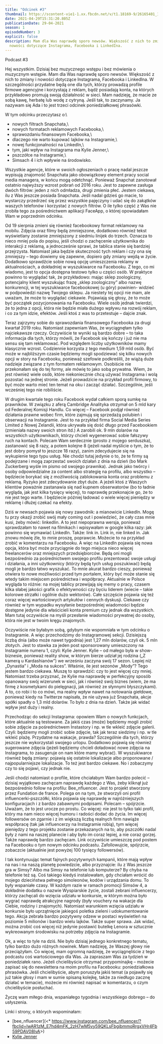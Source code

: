```yaml
---
title: "Odcinek #3"
thumbnail: https://scontent-vie1-1.xx.fbcdn.net/v/t1.18169-9/26165401_1726956713994050_2284666806199854660_n.jpg?_nc_cat=111&ccb=1-3&_nc_sid=174925&_nc_ohc=OBGk3DXZcjQAX966pW3&_nc_ht=scontent-vie1-1.xx&oh=fda024e193e8e5ab96488d1d50d7656b&oe=60B19355
date: 2021-04-29T15:31:20.805Z
publicationDate: 29-04-2021
season: 1
episodeNumber: 3
explicit: false
description: Mam dla Was naprawdę sporo newsów. Większość z nich to zmiany i
  nowości dotyczące Instagrama, Facebooka i LinkedIna.
---
```



Podcast #3



Hej wszystkim. Dzisiaj bez muzycznego wstępu i bez mówienia o muzycznym wstępie. Mam dla Was naprawdę sporo newsów. Większość z nich to zmiany i nowości dotyczące Instagrama, Facebooka i LinkedIna. W szczególności przydatne będą one dla tych, którzy prowadzą profile firmowe agencyjne i korzystają z reklam, bądź posiadają konta, na których przykładowo promują swoją działalność w sieci. Mam nadzieję, że macie ze sobą kawę, herbatę lub wodę z cytryną. Jeśli tak, to zaczynamy. Ja nazywam się Ada i to jest trzeci odcinek poniedziałkowej phrasówki.

W tym odcinku przeczytasz o:\
- nowych filtrach Snapchata,\
- nowych formatach reklamowych Facebooka,\
- sprawozdaniu finansowym Facebooka,\
- dlaczego nie warto kupować lajków na Instagramie,\
- nowej funkcjonalności na LinkedIn,\
- tym, jaki wpływ na Instagrama ma Kylie Jenner,\
- pszczółce na Instagramie,\
- Simsach 4 i ich wpływie na środowisko.

Wszystkie agencje, które w swoich ogłoszeniach o pracę nadal jeszcze wypisują znajomość Snapchata jako obowiązkowy element pracy social media managera, w końcu mogą odetchnąć. Ponieważ Snapchat zanotował ostatnio najwyższy wzrost pobrań od 2016 roku. Jest to zapewne zasługa dwóch filtrów: jeden z nich odmładza, drugi zmienia płeć. Jestem ciekawa, ilu z Was jeszcze posiada Snapchata. Jeśli nadal gdzieś go macie, to wystarczy przedrzeć się przez wszystkie pajęczyny i udać się do zakątków waszych telefonów i korzystać z nowych filtrów. O ile tylko część z Was nie zrobiła tego za pośrednictwem aplikacji FaceApp, o której opowiadałam Wam w poprzednim odcinku.

Od 19 sierpnia zmieni się również facebookowy format reklamowy na mobilu. Zdjęcia oraz filmy będą zmniejszone, dodatkowo również tekst wyświetlany zostanie zmniejszony z siedmiu linijek do trzech. Oznacza to nieco mniej pola do popisu, jeśli chodzi o zachęcenie użytkownika do interakcji z reklamą, a jednocześnie sprawi, że tablica stanie się bardziej przejrzysta. Natomiast jaka będzie skuteczność tych reklam i czy ona się zmniejszy – tego dowiemy się zapewne, dopiero gdy zmiany wejdą w życie. Dodatkowo sprawdźcie sobie nową opcję umieszczenia reklamy w aktualnościach, a dokładniej w wyszukiwarce na Facebooku. Z tego, co mi wiadomo, jest to opcja dostępna testowo tylko u części osób. W praktyce powinno to wyglądać tak, że przykładowo: mając sklep zoologiczny, potencjalny klient wyszukując frazę „sklep zoologiczny” albo nazwę konkurencji, w tej wyszukiwarce facebookowej (u góry) powinien- widzieć w podpowiedzi nazwę Twojego sklepu. Ja niestety tej opcji nie mam, ale uważam, że może to wyglądać ciekawie. Pojawiają się głosy, że to może być początek pozycjonowania na Facebooku. Wiele osób jednak twierdzi, że to jedna z opcji, która nie będzie miała dużego wpływu na rozwój reklam, i co za tym idzie, efektów. Jeśli ktoś z was to przetestuje – dajcie znak.

Teraz zajrzymy sobie do sprawozdania finansowego Facebooka za drugi kwartał 2019 roku. Natomiast zapewniam Was, że wyciągnęłam tylko najciekawsze rzeczy. Oczywiście te wyniki są bardzo dobre – to taka informacja dla tych, którzy mówili, że Facebook się kończy i już nie ma sensu się tam reklamować. Pod względem liczby użytkowników mamy klasycznie wzrost. Codziennie korzysta z tego medium 1,59 mld osób. Być może w najbliższym czasie będziemy mogli spodziewać się kilku nowych opcji w story na Facebooku, ponieważ szefowie podkreślili, że wiążą duże nadzieje związane z tym formatem reklamowym. Osobiście nie przekonałam się do tej formy, ale mówię to jako sobą prywatna. Wiem, że jest również wiele osób, które niekoniecznie chcą używać Instagrama i wolą pozostać na jednej stronie. Jeżeli prowadzicie na przykład profil firmowy, to być może warto mieć ten temat na oku i zacząć działać. Szczególnie, jeśli wcześniej tego nie robiliście.

W drugim kwartale tego roku Facebook wydał całkiem sporą sumkę na prawników. W związku z aferą Cambridge Analityka otrzymał on 5 mld kary od Federalnej Komisji Handlu. Co więcej – Facebook podjął również działania prawne wobec firm, które zajmują się sprzedażą polubień i obserwacji na Instagramie. Jest to na przykład firma Social Media Series Limited z Nowej Zelandii, która ukrywała się dość długo przed Facebookiem (zmieniała nazwy swoich stron itd.) A zarobili ok. 9 mln dolarów na wszystkich użytkownikach, którzy chcieli wygenerować sobie fałszywy ruch na kontach. Polecam Wam serdecznie (prosto z mojego serduszka), zastanowić się 8 razy, a potem kolejne 8 (jeżeli nadal myślicie o tym, że to jest dobry pomysł to jeszcze 18 razy), zanim zdecydujecie się na wykupienie tego typu usług. Nie chodzi tutaj jedynie o to, że te firmy są podejrzane i mogą zaprzestać swoich działań z dnia na dzień (bo Mark Zuckerberg wyśle im pismo od swojego prawnika). Jednak jako twórcy i osoby odpowiedzialne za content albo strategię na profilu, albo wszystko – będziecie borykać się z możliwością zablokowania konta oraz problemu z reklamą. Ryzyko jest zdecydowanie zbyt duże. A jeżeli ktoś z Waszych klientów poważnie zastanawia się nad kupnem obserwatorów (bo to ładnie wygląda, jak jest kilka tysięcy więcej), to naprawdę przekonajcie go, że to nie jest tego warte. I będziecie później ładować o wiele więcej pieniędzy w reklamę i dłużej czekać na efekty.

Dziś w newsach pojawia się nowy zawodnik: a mianowicie LinkedIn. Mogę tu przy okazji zrobić swój mały coming out i powiedzieć, że cały czas mnie kusi, żeby mówić: linkedlin. A to jest niepoprawna wersja, ponieważ sprawdzałam to nawet na filmikach i wpisywałam w google kilka razy: jak powinno się wymawiać LinkedIn. Także: link in. Link in, nie linked in. Jak znowu mówię źle, to mnie proszę, poprawcie. Możecie to na przykład zrobić w komentarzu na Facebooku. A więc na LinkedIn pojawia się nowa opcja, która być może przyciągnie do tego miejsca nieco więcej freelancerów oraz mniejszych przedsiębiorców. Będą oni mogli bezpośrednio za pośrednictwem swojego profilu prezentować swoje usługi i działania, a inni użytkownicy (którzy będą tych usług poszukiwać) będą mogli je bardzo łatwo wyszukać. To mnie akurat bardzo cieszy, ponieważ otwiera to nowe możliwości przed tym portalem, który być może stanie się wtedy takim miejscem pośrednictwa i współpracy. Aktualnie w Polsce wygląda to różnie: na mojej tablicy przewijają się memy o pracy, czasem kilka słabej jakości grafik o efektywności czy byciu liderem (wiecie – takie kolorowe strzałki i ogólnie dużo wektorów). Całe szczęście pojawia się też coraz więcej wartościowych artykułów i cennych dyskusji. Ciekawe czy również w tym wypadku wysyłanie bezpośredniej wiadomości będzie dostępne jedynie dla właścicieli konta premium czy jednak dla wszystkich. Mam tutaj oczywiście na myśli przesłanie wiadomości prywatnej do osoby, która nie jest w twoim kręgu znajomych.

Oczywiście nie byłabym sobą, gdybym nie wspomniała w tym odcinku o Instagramie. A więc przechodzimy do Instagramowej sekcji. Dzisiejszą liczbą dnia (albo może nawet tygodnia) jest 1,27 mln dolarów, czyli ok. 5 mln złotych. Jest to stawka za jeden post sponsorowany umieszczony na Instagramie numeru 1, czyli: Kylie Jenner. Kylie – od małego była w show-biznesie, ponieważ reality show, w którym bierze udział jej rodzina („Z kamerą u Kardashianów”) we wrześniu zaczyna swój 17 sezon. Lepiej niż „Dynastia” i „Moda na sukces”. Właśnie, ile jest sezonów „Mody”? Tego jestem bardzo ciekawa. Muszę to sprawdzić: czy to jest więcej czy mniej. Natomiast trzeba przyznać, że Kylie ma naprawdę w perfekcyjny sposób opanowany swój wizerunek w sieci, jak i również swój biznes (wiem, że ma firmę z kosmetykami do pielęgnacji, jak również ze słynnymi błyszczykami). A to, co robi i to co mówi, ma realny wpływ nawet na notowania giełdowe, ponieważ kiedy na Twitterze napisała, że nie używa już Snapchata, akcje spółki spadły o 1,3 mld dolarów. To było z dnia na dzień. Także jak widać wpływ jest duży i realny.

Przechodząc do sekcji Instagrama: opowiem Wam o nowych funkcjach, które aktualnie są testowane. Za jakiś czas (może) będziemy mogli zrobić sobie zdjęcie za pośrednictwem Instastory i np. w tle wkleić zdjęcie galerii. Czyli: będziemy mogli zrobić sobie zdjęcie, tak jak teraz siedzimy i np. w tle wkleić plażę. Przydatne na wakacje, prawda? Szczególnie dla tych, którzy jeszcze nie wykorzystali swojego urlopu. Dodatkowo pojawią się również sugerowane zdjęcia (jeżeli będziemy chcieli doładować nowe zdjęcia na Instagrama, to zasugeruje on nam które mamy wybrać). W wyszukiwarce również będą zmiany: pojawią się ostatnie lokalizacje albo proponowane / najpopularniejsze lokalizacje. To też jest bardzo ciekawe. No i zobaczymy czy to się pojawi, czy jednak nie.

Jeśli chodzi natomiast o profile, które chciałabym Wam bardzo polecić – dzisiaj wyjątkowo zachęcam naprawdę każdego z Was, żeby kliknął już bezpośrednio follow na profilu: Bee_nfluencer. Jest to projekt stworzony przez Fundation de france. Polega on na tym, że stworzyli oni profil influencerki-pszczółki, która pojawia się naprawdę w najróżniejszych konfiguracjach i z bardzo zabawnymi podpisami. Polecam – spójrzcie. Uważam, że to jest urocze po prostu. Co więcej: nie jest to tylko taki profil, który ma nam nieco więcej humoru i radości dodać do życia. Im więcej followersów on zgarnie i z im większą liczbą realnych firm nawiąże współpracę (tak jak influencerzy na Instagramie robią), tym więcej pieniędzy z tego projektu zostanie przekazanych na to, aby pszczółki nadal były z nami na naszej planecie i aby było im coraz lepiej, a nie coraz gorzej. Także naprawdę bardzo zachęcam. Link oczywiście umieszczę pod postem na Facebooku o tym nowym odcinku podcastu. Zafollowujcie, spójrzcie, zobaczcie (aktualnie jest powyżej 100 tysięcy followersów).

I tak kontynuując temat fajnych pozytywnych kampanii, które mają wpływ na nas i na naszą planetę powiedzcie, albo przyznajcie: ilu z Was jeszcze gra w Simsy? Albo ma Simsy na telefonie lub komputerze? By chyba na telefonie też są. Coś takiego kiedyś instalowałam, gdy chciałam wrócić do mojego dzieciństwa pełnego simoleonów, kodów i urządzania domu. To były wspaniałe czasy. W każdym razie w ramach promocji Simsów 4, a dokładnie dodatku o nazwie Wyspiarskie życie, zostali zebrani influencerzy, którzy zachęcali do wzięcia udziału w konkursie, w którym można było wygrać naprawdę atrakcyjne nagrody (były vouchery na wakacje dla Ciebie, rodziny i znajomych). Natomiast warunkiem wzięcia udziału w konkursie było uprzątnięcie jakiegoś poletka zieleni i udokumentowanie tego. Akcja zebrała bardzo pozytywny odzew w postaci wyświetleń na poziomie 5 milionów i bardzo wielu lajków. Także super sprawa. Jak widać, można zrobić coś więcej niż jedynie postawić butelkę Lenora w sztucznie wykreowanym środowisku na potrzeby zdjęcia na Instagramie.

Ok, a więc to tyle na dziś. Nie było dzisiaj jednego konkretnego tematu, tylko bardzo dużo różnych nowinek. Mam nadzieję, że Waszej głowy nie przeciążyłam. Co więcej, mam ogromną nadzieję, że wyciągnęliście z tego podcastu coś wartościowego dla Was. Ja zapraszam Was za tydzień w poniedziałek rano. Jeżeli chcielibyście otrzymać przypominajkę – możecie zapisać się do newslettera na moim profilu na Facebooku: poniedziałkowa phrasówka. Jeśli chcielibyście, abym poruszyła jakiś temat (a pojawiły się już takie głosy i mam w sumie spisaną kolejkę, także za niedługo zacznę działać w temacie), możecie mi również napisać w komentarzu, o czym chcielibyście posłuchać.

Życzę wam miłego dnia, wspaniałego tygodnia i wszystkiego dobrego – do usłyszenia.



Linki i strony, o których wspominałam:

* [bee_nfluencer](<* <https://www.instagram.com/bee_nfluencer/?fbclid=IwAR1zM_E7hd4mFK_2zH7wM5vy59QKLsFbgibmmoRrgxVHr4Fb59PDAV08IvA>>)
* [Kylie Jenner](https://www.instagram.com/kyliejenner/?hl=pl)
